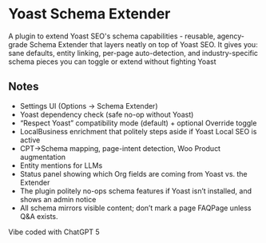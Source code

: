 # Yoast Schema Extender
A plugin to extend Yoast SEO's schema capabilities - reusable, agency-grade Schema Extender that layers neatly on top of Yoast SEO. It gives you: sane defaults, entity linking, per-page auto-detection, and industry-specific schema pieces you can toggle or extend without fighting Yoast

## Notes
- Settings UI (Options → Schema Extender)
- Yoast dependency check (safe no-op without Yoast)
- “Respect Yoast” compatibility mode (default) + optional Override toggle
- LocalBusiness enrichment that politely steps aside if Yoast Local SEO is active
- CPT→Schema mapping, page-intent detection, Woo Product augmentation
- Entity mentions for LLMs
- Status panel showing which Org fields are coming from Yoast vs. the Extender
- The plugin politely no-ops schema features if Yoast isn’t installed, and shows an admin notice
- All schema mirrors visible content; don’t mark a page FAQPage unless Q&A exists.

Vibe coded with ChatGPT 5
